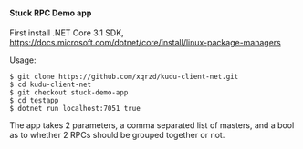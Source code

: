 #### Stuck RPC Demo app

First install .NET Core 3.1 SDK, https://docs.microsoft.com/dotnet/core/install/linux-package-managers

Usage:
```
$ git clone https://github.com/xqrzd/kudu-client-net.git
$ cd kudu-client-net
$ git checkout stuck-demo-app
$ cd testapp
$ dotnet run localhost:7051 true
```

The app takes 2 parameters, a comma separated list of masters, and a bool as to whether
2 RPCs should be grouped together or not.
